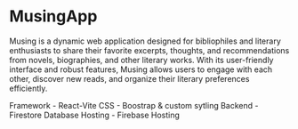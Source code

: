 # MusingApp
Musing is a dynamic web application designed for bibliophiles and literary enthusiasts to share their favorite excerpts, thoughts, and recommendations from novels, biographies, and other literary works. With its user-friendly interface and robust features, Musing allows users to engage with each other, discover new reads, and organize their literary preferences efficiently.

Framework - React-Vite CSS - Boostrap & custom sytling Backend - Firestore Database Hosting - Firebase Hosting
